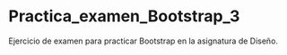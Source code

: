 # Practica_examen_Bootstrap_3
Ejercicio de examen para practicar Bootstrap en la asignatura de Diseño.
